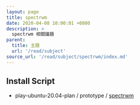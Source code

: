 ```yaml
---
layout: page
title: spectrwm
date: 2020-04-08 10:00:01 +0800
description: >
  spectrwm 相關議題
parent:
  title: 主題
  url: '/read/subject'
source_url: '/read/subject/spectrwm/index.md'
---
```



## Install Script

* play-ubuntu-20.04-plan / prototype / [spectrwm](https://github.com/samwhelp/play-ubuntu-20.04-plan/tree/master/prototype/spectrwm)
